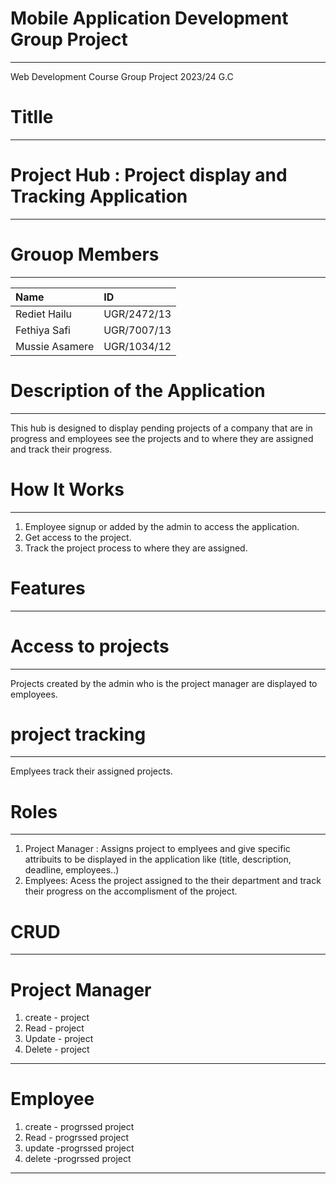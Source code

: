 # Mobile Application Development Group Project
----
Web Development Course Group Project 2023/24 G.C
# Titlle
___
# Project Hub : Project display and Tracking Application
----
# Grouop Members
----
Name|ID |
|:--|:--|
Rediet Hailu | UGR/2472/13
Fethiya Safi  | UGR/7007/13
Mussie Asamere | UGR/1034/12

# Description of the Application
---
This hub is designed to display pending projects of a company that are in progress and employees see the projects and to where they are assigned and track their progress.
# How It Works
---
1. Employee signup or added by the admin to access the application.
2. Get access to the project.
3. Track the project process to where they are assigned.
#  Features
---
# Access to projects
---
Projects created by the admin who is the project manager are displayed to employees.
# project tracking
---
Emplyees track their assigned projects.
# Roles
---
1. Project Manager : Assigns project to emplyees and give specific attribuits to be displayed in the application like (title, description, deadline, employees..)
2. Emplyees: Acess the project assigned to the their department and track their progress on the accomplisment of the project.
# CRUD 
---
# Project Manager
1. create - project
2. Read - project
3. Update - project
4. Delete - project
---
# Employee
1. create - progrssed project
2. Read - progrssed project
3. update -progrssed project
4. delete -progrssed project
----



